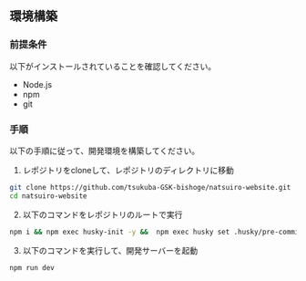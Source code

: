 ## 環境構築

### 前提条件

以下がインストールされていることを確認してください。

- Node.js
- npm
- git

### 手順

以下の手順に従って、開発環境を構築してください。

1. レポジトリをcloneして、レポジトリのディレクトリに移動

```sh
git clone https://github.com/tsukuba-GSK-bishoge/natsuiro-website.git
cd natsuiro-website
```

2. 以下のコマンドをレポジトリのルートで実行

```sh
npm i && npm exec husky-init -y &&  npm exec husky set .husky/pre-commit "npm exec lint-staged"
```

3. 以下のコマンドを実行して、開発サーバーを起動

```sh
npm run dev
```
